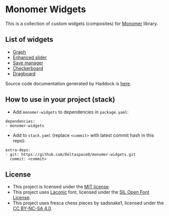 # Monomer Widgets

This is a collection of custom widgets (composites) for [Monomer](https://github.com/fjvallarino/monomer) library.

## List of widgets
- [Graph](readme/graph/README.md)
- [Enhanced slider](readme/enhanced-slider/README.md)
- [Save manager](readme/save-manager/README.md)
- [Checkerboard](readme/checkerboard/README.md)
- [Dragboard](readme/dragboard/README.md)

Source code documentation generated by Haddock is [here](https://deltaspace0.github.io/monomer-widgets/).

## How to use in your project (stack)
- Add `monomer-widgets` to dependencies in `package.yaml`:
```
dependencies:
- monomer-widgets
```
- Add to `stack.yaml` (replace `<commit>` with latest commit hash in this repo):
```
extra-deps:
- git: https://github.com/Deltaspace0/monomer-widgets.git
  commit: <commit>
```

## License
- This project is licensed under the [MIT license](LICENSE).
- This project uses [Laconic](https://www.fontsquirrel.com/fonts/laconic) font, licensed under the [SIL Open Font License](https://www.fontsquirrel.com/license/laconic).
- This project uses fresca chess pieces by sadsnake1, licensed under the [CC BY-NC-SA 4.0](https://creativecommons.org/licenses/by-nc-sa/4.0/).
